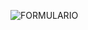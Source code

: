 ![FORMULARIO](https://github.com/ArianaContreras/PROYECTO-FORMULARIO/assets/169207010/aa301595-5e5e-48e0-b424-9d359990b617)
